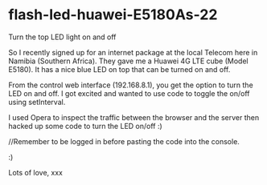 # flash-led-huawei-E5180As-22
Turn the top LED light on and off

So I recently signed up for an internet package at the local Telecom here in Namibia (Southern Africa).
They gave me a Huawei 4G LTE cube (Model E5180). It has a nice blue LED on top that can be turned on and off.

From the control web interface (192.168.8.1), you get the option to turn the LED on and off.
I got excited and wanted to use code to toggle the on/off using setInterval.

I used Opera to inspect the traffic between the browser and the server then hacked up some code to turn the LED on/off :)

//Remember to be logged in before pasting the code into the console.

:)

Lots of love, xxx
